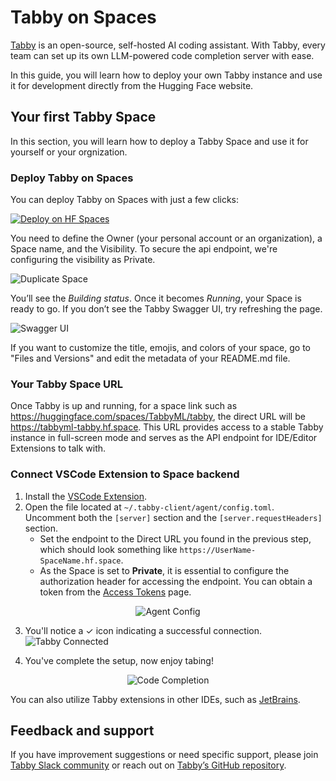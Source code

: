 # Tabby on Spaces

[Tabby](https://tabby.tabbyml.com) is an open-source, self-hosted AI coding assistant. With Tabby, every team can set up its own LLM-powered code completion server with ease.

In this guide, you will learn how to deploy your own Tabby instance and use it for development directly from the Hugging Face website.

## Your first Tabby Space

In this section, you will learn how to deploy a Tabby Space and use it for yourself or your orgnization.

### Deploy Tabby on Spaces

You can deploy Tabby on Spaces with just a few clicks:

[![Deploy on HF Spaces](https://huggingface.co/datasets/huggingface/badges/raw/main/deploy-to-spaces-lg.svg)](https://huggingface.co/spaces/TabbyML/tabby-template-space?duplicate=true)

You need to define the Owner (your personal account or an organization), a Space name, and the Visibility. To secure the api endpoint, we're configuring the visibility as Private.

![Duplicate Space](https://huggingface.co/datasets/huggingface/documentation-images/resolve/main/hub/tabby/duplicate-space.png)



You’ll see the *Building status*. Once it becomes *Running*, your Space is ready to go. If you don’t see the Tabby Swagger UI, try refreshing the page.

![Swagger UI](https://huggingface.co/datasets/huggingface/documentation-images/resolve/main/hub/tabby/swagger-ui.png)

<Tip>

If you want to customize the title, emojis, and colors of your space, go to "Files and Versions" and edit the metadata of your README.md file.

</Tip>

### Your Tabby Space URL

Once Tabby is up and running, for a space link such as https://huggingface.com/spaces/TabbyML/tabby, the direct URL will be https://tabbyml-tabby.hf.space.
This URL provides access to a stable Tabby instance in full-screen mode and serves as the API endpoint for IDE/Editor Extensions to talk with.

### Connect VSCode Extension to Space backend

1. Install the [VSCode Extension](https://marketplace.visualstudio.com/items?itemName=TabbyML.vscode-tabby).
2. Open the file located at `~/.tabby-client/agent/config.toml`. Uncomment both the `[server]` section and the `[server.requestHeaders]` section.
   * Set the endpoint to the Direct URL you found in the previous step, which should look something like `https://UserName-SpaceName.hf.space`.
   * As the Space is set to **Private**, it is essential to configure the authorization header for accessing the endpoint. You can obtain a token from the [Access Tokens](https://huggingface.co/settings/tokens) page.

<center>

![Agent Config](https://huggingface.co/datasets/huggingface/documentation-images/resolve/main/hub/tabby/agent-config.png)

</center>

3. You'll notice a ✓ icon indicating a successful connection.
![Tabby Connected](https://huggingface.co/datasets/huggingface/documentation-images/resolve/main/hub/tabby/tabby-connected.png)

4. You've complete the setup, now enjoy tabing!

<center>

![Code Completion](https://huggingface.co/datasets/huggingface/documentation-images/resolve/main/hub/tabby/code-completion.png)

</center>

You can also utilize Tabby extensions in other IDEs, such as [JetBrains](https://plugins.jetbrains.com/plugin/22379-tabby).


## Feedback and support

If you have improvement suggestions or need specific support, please join [Tabby Slack community](https://join.slack.com/t/tabbycommunity/shared_invite/zt-1xeiddizp-bciR2RtFTaJ37RBxr8VxpA) or reach out on [Tabby’s GitHub repository](https://github.com/TabbyML/tabby).

